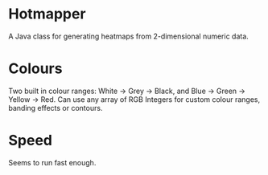 Hotmapper
=========
A Java class for generating heatmaps from 2-dimensional numeric data.

Colours
=======
Two built in colour ranges: White -> Grey -> Black, and Blue -> Green -> Yellow -> Red.
Can use any array of RGB Integers for custom colour ranges, banding effects or contours.

Speed
=====
Seems to run fast enough. 
